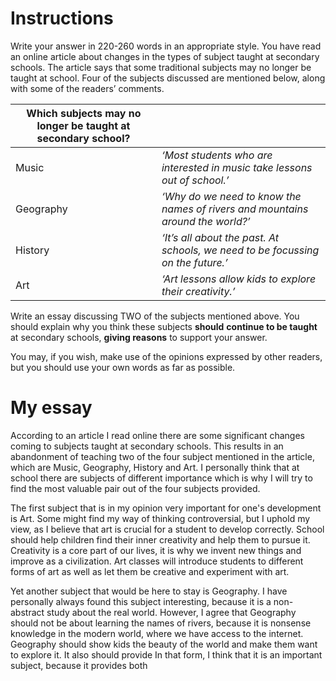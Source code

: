# Instructions

Write your answer in 220-260 words in an appropriate style.
You have read an online article about changes in the types of subject  taught at secondary schools. The article says that some traditional  subjects may no longer be taught at school. Four of the subjects  discussed are mentioned below, along with some of the readers’ comments.

| Which subjects may no longer be taught at secondary school? |                                                              |
| ----------------------------------------------------------- | ------------------------------------------------------------ |
| Music                                                       | *‘Most students who are interested in music take lessons out of school.’* |
| Geography                                                   | *‘Why do we need to know the names of rivers and mountains around the world?’* |
| History                                                     | *‘It’s all about the past. At schools, we need to be focussing on the future.’* |
| Art                                                         | *‘Art lessons allow kids to explore their creativity.’*      |

Write an essay discussing TWO of the subjects mentioned above. You should explain why you think these subjects **should** **continue to be taught** at secondary schools, **giving reasons** to support your answer. 

You may, if you wish, make use of the opinions expressed by other readers, but you should use your own words as far as possible.

# My essay

According to an article I read online there are some significant changes coming to subjects taught at secondary schools. This results in an abandonment of teaching two of the four subject mentioned in the article, which are Music, Geography, History and Art. I personally think that at school there are subjects of different importance which is why I will try to find the most valuable pair out of the four subjects provided.

The first subject that is in my opinion very important for one's development is Art. Some might find my way of thinking controversial, but I uphold my view, as I believe that art is crucial for a student to develop correctly. School should help children find their inner creativity and help them to pursue it. Creativity is a core part of our lives, it is why we invent new things and improve as a civilization. Art classes will introduce students to different forms of art as well as let them be creative and experiment with art.

Yet another subject that would be here to stay is Geography. I have personally always found this subject interesting, because it is a non-abstract study about the real world. However, I agree that Geography should not be about learning the names of rivers, because it is nonsense knowledge in the modern world, where we have access to the internet. Geography should show kids the beauty of the world and make them want to explore it. It also should provide In that form, I think that it is an important subject, because it provides both 

